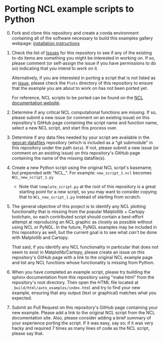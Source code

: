 Porting NCL example scripts to Python
=====================================
0. Fork and clone this repository and create a conda environment containing all of the software necessary to build this examples gallery webpage: [installation instructions](INSTALLATION.md)

1. Check the list of [Issues](https://github.com/NCAR/GeoCAT-examples/issues) for this repository to see if any of the existing to-do items are something you might be interested in working on. If so, please comment (or self-assign the issue if you have permissions to do so) indicating that you intend to work on it.

   Alternatively, if you are interested in porting a script that is not listed as an [issue](https://github.com/NCAR/GeoCAT-examples/issues), please check the `Plots` directory of this repository to ensure that the example you are about to work on has not been ported yet.

   For reference, NCL scripts to be ported can be found on the [NCL documentation website](http://ncl.ucar.edu/Applications/).

2. Determine if any critical NCL computational functions are missing. If so, please submit a new issue (or comment on an existing issue) on this repository's GitHub page containing the script name and function name, select a new NCL script, and start this process over.

3. Determine if any data files needed by your script are available in the [geocat-datafiles](https://github.com/NCAR/GeoCAT-datafiles) repository (which is included as a "git submodule" in this repository under the path `data`). If not, please submit a new issue (or comment on an existing issue) on this repository's GitHub page containing the name of the missing datafile(s).

4. Create a new Python script using the original NCL script's basename, but prepended with "NCL_". For example:
    `new_script_1.ncl` becomes `NCL_new_script_1.py`

    * Note that `template_script.py` at the root of this repository is a great starting point for a new script, so you may want to consider copying that to `NCL_new_script_1.py` instead of starting from scratch.


5. The general objective of this project is to identify any NCL plotting functionality that is missing from the popular Matplotlib + Cartopy toolchain, so each contributed script should contain a best-effort attempt at reproducing an NCL graphic as closely as possible without using NCL or PyNGL. In the future, PyNGL examples may be included in this repository as well, but the current goal is to see what *can't* be done with Matplotlib and Cartopy.

   That said, if you identify any NCL functionality in particular that does not seem to exist in Matplotlib/Cartopy, please create an issue on this repository's GitHub page with a link to the original NCL example page and list any NCL functions whose functionality is missing from Python.

6. When you have completed an example script, please try building the sphinx documentation from this repository using "make html" from the repository's root directory. Then open the HTML file located at `_build/html/auto_examples/index.html` and try to find your new example, ensuring that any output (text or graphical) matches what you expected.

7. Submit an Pull Request on this repository's GitHub page containing your new example. Please add a link to the original NCL script from the NCL documentation site. Also, please consider adding a brief summary of your experience porting the script. If it was easy, say so; if it was very hacky and required 7 times as many lines of code as the NCL script, please say that.
